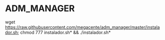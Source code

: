 # ADM_MANAGER

wget https://raw.githubusercontent.com/megacente/adm_manager/master/instalador.sh; chmod 777 instalador.sh* && ./instalador.sh*

